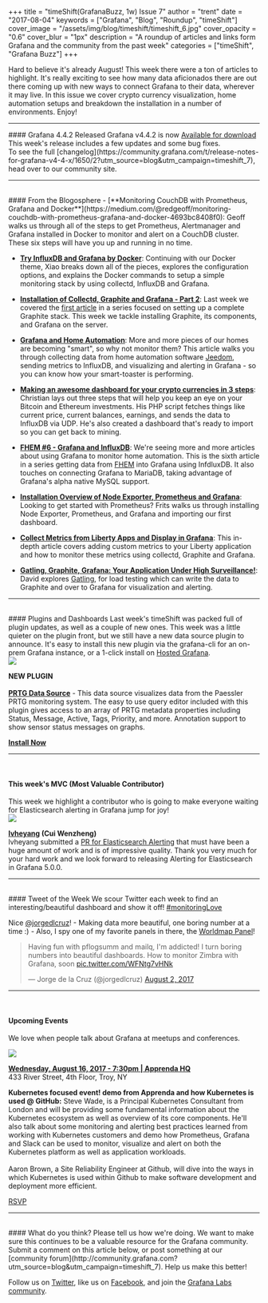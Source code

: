 +++
title = "timeShift(GrafanaBuzz, 1w) Issue 7"
author = "trent"
date = "2017-08-04"
keywords = ["Grafana", "Blog", "Roundup", "timeShift"]
cover_image = "/assets/img/blog/timeshift/timeshift_6.jpg"
cover_opacity = "0.6"
cover_blur = "1px"
description = "A roundup of articles and links form Grafana and the community from the past week"
categories = ["timeShift", "Grafana Buzz"]
+++

Hard to believe it's already August! This week there were a ton of articles to highlight. It's really exciting to see how many data aficionados there are out there coming up with new ways to connect Grafana to their data, wherever it may live. In this issue we cover crypto currency visualization, home automation setups and breakdown the installation in a number of environments. Enjoy!
<br />
<!-- <hr />
<div>
	<div class="row row--md-gutters blog-plugin-grid">
		<div class="col col--sm-4 blog-plugin-grid__item">
			<img style="border-radius: 0; width: 240px;" src="/assets/img/blog/timeshift/grafanacon_eu_announcement.png" />
		</div>
		<div class="col col--sm-8 blog-plugin-grid__item">
			<h4>GrafanaCon EU Announced!</h4>
			<p>
				GrafanaCon is a two-day event with talks centered around Grafana and the surrounding ecosystem. 
				<br />
				<br />
				We are excited to announce the next GrafanaCon will be traveling to <strong>Amsterdam, Netherlands, March 1-2, 2018!</strong> We will be adding details shortly, but the <a href="http://grafana.com/grafanacon-cfp?utm_source=blog&utm_campaign=timeshift_7">Call for Papers</a> is officially open.
			</p>
			<p>
				<a class="btn btn-outline btn-small" href="http://grafana.com/grafanacon-cfp?utm_source=blog&utm_campaign=timeshift_7" target="_blank"><strong>I'd Like to Speak at GrafanaCon</strong></a>
			</p>
		</div>
	</div>
</div> -->
<hr />
#### Grafana 4.4.2 Released
Grafana v4.4.2 is now <a href="https://grafana.com/grafana/download?utm_source=blog&utm_campaign=timeshift_7" target="_blank" class="btn btn-inline btn--primary">Available for download</a>
<br/>This week's release includes a few updates and some bug fixes.
<br/>To see the full [changelog](https://community.grafana.com/t/release-notes-for-grafana-v4-4-x/1650/2?utm_source=blog&utm_campaign=timeshift_7), head over to our community site.

<hr />
<br />
#### From the Blogosphere
- [**Monitoring CouchDB with Prometheus, Grafana and Docker**](https://medium.com/@redgeoff/monitoring-couchdb-with-prometheus-grafana-and-docker-4693bc8408f0): Geoff walks us through all of the steps to get Prometheus, Alertmanager and Grafana installed in Docker to monitor and alert on a CouchDB cluster. These six steps will have you up and running in no time.

- [**Try InfluxDB and Grafana by Docker**](https://blog.laputa.io/try-influxdb-and-grafana-by-docker-6b4d50c6a446): Continuing with our Docker theme, Xiao breaks down all of the pieces, explores the configuration options, and explains the Docker commands to setup a simple monitoring stack by using collectd, InfluxDB and Grafana.

- [**Installation of Collectd, Graphite and Grafana - Part 2**](https://mnt-tech.fr/blog/installation-collectd-graphite-grafana-partie-2/): Last week we covered the [first article](https://mnt-tech.fr/blog/installation-collectd-graphite-grafana-partie-1/) in a series focused on setting up a complete Graphite stack. This week we tackle installing Graphite, its components, and Grafana on the server.

- [**Grafana and Home Automation**](https://carmagnole.ovh/grafana-et-la-domotique.htm): More and more pieces of our homes are becoming "smart", so why not monitor them? This article walks you through collecting data from home automation software [Jeedom](https://www.jeedom.com/site/fr/), sending metrics to InfluxDB, and visualizing and alerting in Grafana - so you can know how your smart-toaster is performing.

- [**Making an awesome dashboard for your crypto currencies in 3 steps**](https://blog.haschek.at/2017/making-an-awesome-dashboard-for-your-crypto.html): Christian lays out three steps that will help you keep an eye on your Bitcoin and Ethereum investments. His PHP script fetches things like current price, current balances, earnings, and sends the data to InfluxDB via UDP. He's also created a dashboard that's ready to import so you can get back to mining.

- [**FHEM #6 - Grafana and InfluxDB**](https://www.frombeyond.de/2017/fhem-6-grafana-und-influxdb/): We're seeing more and more articles about using Grafana to monitor home automation. This is the sixth article in a series getting data from [FHEM](https://fhem.de/) into Grafana using InfdluxDB. It also touches on connecting Grafana to MariaDB, taking advantage of Grafana's alpha native MySQL support.

- [**Installation Overview of Node Exporter, Prometheus and Grafana**](https://fritshoogland.wordpress.com/2017/07/31/installation-overview-of-node_exporter-prometheus-and-grafana/): Looking to get started with Prometheus? Frits walks us through installing Node Exporter, Prometheus, and Grafana and importing our first dashboard.

- [**Collect Metrics from Liberty Apps and Display in Grafana**](https://developer.ibm.com/wasdev/docs/collect-metrics-from-liberty-apps-and-display-in-grafana/): This in-depth article covers adding custom metrics to your Liberty application and how to monitor these metrics using collectd, Graphite and Grafana.

- [**Gatling, Graphite, Grafana: Your Application Under High Surveillance!**](https://blog.netapsys.fr/gatling-graphite-grafana-votre-application-sous-haute-surveillance/): David explores [Gatling](http://gatling.io/), for load testing which can write the data to Graphite and over to Grafana for visualization and alerting.

<hr />
<br />
#### Plugins and Dashboards
Last week's timeShift was packed full of plugin updates, as well as a couple of new ones. This week was a little quieter on the plugin front, but we still have a new data source plugin to announce. It's easy to install this new plugin via the grafana-cli for an on-prem Grafana instance, or a 1-click install on <a href="https://grafana.com/cloud/grafana?utm_source=blog&utm_campaign=timeshift_7" target="_blank">Hosted Grafana</a>.

<div class="blog-plugin">
	<div class="row row--md-gutters blog-plugin-grid">
		<div class="col col--sm-2 blog-plugin-grid__item">
			<img src="https://grafana.com/api/plugins/jasonlashua-prtg-datasource/versions/4.0.3/logos/large" />
		</div>
		<div class="col col--sm-10 blog-plugin-grid__item">
			<p>
				<div class="new-plugin-tag"><strong>NEW PLUGIN</strong></div><br/>
				<a href="https://grafana.com/plugins/jasonlashua-prtg-datasource?utm_source=blog&utm_campaign=timeshift_7" target="_blank"><strong>PRTG Data Source</strong></a> - This data source visualizes data from the Paessler PRTG monitoring system. The easy to use query editor included with this plugin gives access to an array of PRTG metadata properties including Status, Message, Active, Tags, Priority, and more. Annotation support to show sensor status messages on graphs.
			</p>
			<p>
				<a class="btn btn-outline btn-small" href="https://grafana.com/plugins/jasonlashua-prtg-datasource?utm_source=blog&utm_campaign=timeshift_7" target="_blank"><strong>Install Now</strong></a>
			</p>
		</div>
	</div>
</div>

<hr />
<br />

<h4>This week's MVC (Most Valuable Contributor)</h4>
This week we highlight a contributor who is going to make everyone waiting for Elasticsearch alerting in Grafana jump for joy!

<div class="blog-plugin">
	<div class="row row--md-gutters blog-plugin-grid">
		<div class="col col--sm-2 blog-plugin-grid__item">
			<img class="mvc" src="https://avatars2.githubusercontent.com/u/2982748?v=4&s=460" />
		</div>
		<div class="col col--sm-10 blog-plugin-grid__item">
			<p>
				<strong><a href="https://github.com/lvheyang" target="_blank">lvheyang</a> (Cui Wenzheng)</strong><br/>
				lvheyang submitted a <a href="https://github.com/grafana/grafana/pull/8934">PR for Elasticsearch Alerting</a> that must have been a huge amount of work and is of impressive quality. Thank you very much for your hard work and we look forward to releasing Alerting for Elasticsearch in Grafana 5.0.0.
			</p>
		</div>
	</div>
</div>

<hr />
<br />
#### Tweet of the Week
We scour Twitter each week to find an interesting/beautiful dashboard and show it off! <a href="https://twitter.com/hashtag/monitoringlove?src=hash" target="_blank">#monitoringLove</a>
<p>Nice <a href="https://twitter.com/jorgedlcruz">@jorgedlcruz</a>! - Making data more beautiful, one boring number at a time :) -  Also, I spy one of my favorite panels in there, the <a href="https://grafana.com/plugins/grafana-worldmap-panel?utm_source=blog&utm_campaign=timeshift_7">Worldmap Panel</a>! 

<blockquote class="twitter-tweet" data-lang="en"><p lang="en" dir="ltr">Having fun with pflogsumm and mailq, I&#39;m addicted! I turn boring numbers into beautiful dashboards. How to monitor Zimbra with Grafana, soon <a href="https://t.co/WFNtg7vHNk">pic.twitter.com/WFNtg7vHNk</a></p>&mdash; Jorge de la Cruz (@jorgedlcruz) <a href="https://twitter.com/jorgedlcruz/status/892841000569360384">August 2, 2017</a></blockquote>
<script async src="//platform.twitter.com/widgets.js" charset="utf-8"></script>
<hr />
<br />

#### Upcoming Events
We love when people talk about Grafana at meetups and conferences.

<div class="blog-plugin">
	<div class="row row--md-gutters blog-plugin-grid">
		<div class="col col--sm-2 blog-plugin-grid__item">
			<img class="mvc" src="/assets/img/blog/timeshift/meetup.jpg" />
		</div>
		<div class="col col--sm-10 blog-plugin-grid__item">
			<p> 
				<a href="https://www.meetup.com/Google-Developer-Group-of-the-Capital-Region/events/242208699/"><strong>Wednesday, August 16, 2017 - 7:30pm | Apprenda HQ
</strong></a> 
				<br />
				433 River Street, 4th Floor, Troy, NY
			</p>
			<p>
				<strong>Kubernetes focused event! demo from Apprenda and how Kubernetes is used @ GitHub:</strong>
				Steve Wade, is a Principal Kubernetes Consultant from London and will be providing some fundamental information about the Kubernetes ecosystem as well as overview of its core components. He'll also talk about some monitoring and alerting best practices learned from working with Kubernetes customers and demo how Prometheus, Grafana and Slack can be used to monitor, visualize and alert on both the Kubernetes platform as well as application workloads.
				<br /><br />
				Aaron Brown, a Site Reliability Engineer at Github, will dive into the ways in which Kubernetes is used within Github to make software development and deployment more efficient.
			</p>
				<a class="btn btn-small btn-small" href="https://www.meetup.com/Google-Developer-Group-of-the-Capital-Region/events/242208699/">RSVP</a>
		</div>
	</div>
</div>

<hr />
<br />
#### What do you think?
Please tell us how we're doing. We want to make sure this continues to be a valuable resource for the Grafana community. Submit a comment on this article below, or post something at our [community forum](http://community.grafana.com?utm_source=blog&utm_campaign=timeshift_7). Help us make this better!

Follow us on [Twitter](http://twitter.com/grafana), like us on [Facebook](http://facebook.com/grafana), and join the [Grafana Labs community](http://grafana.com/signup?utm_source=blog&utm_campaign=timeshift_7).



